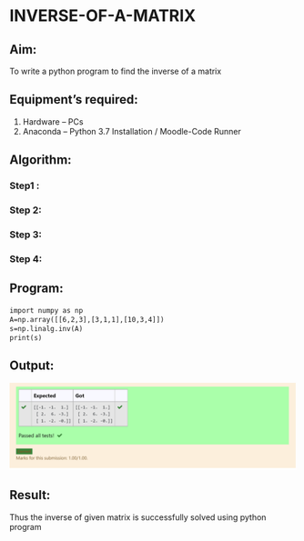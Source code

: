 # INVERSE-OF-A-MATRIX
## Aim:
To write a python program to find the inverse of a matrix
## Equipment’s required:
1. 	Hardware – PCs
2. 	Anaconda – Python 3.7 Installation / Moodle-Code Runner
## Algorithm:
### Step1 : 
### Step 2: 
### Step 3: 
### Step 4: 

## Program:
```
import numpy as np
A=np.array([[6,2,3],[3,1,1],[10,3,4]])
s=np.linalg.inv(A)
print(s)
```
## Output:
![GitHub Logo](/images/inv.png)

## Result:
Thus the inverse of given matrix is successfully solved using python program

